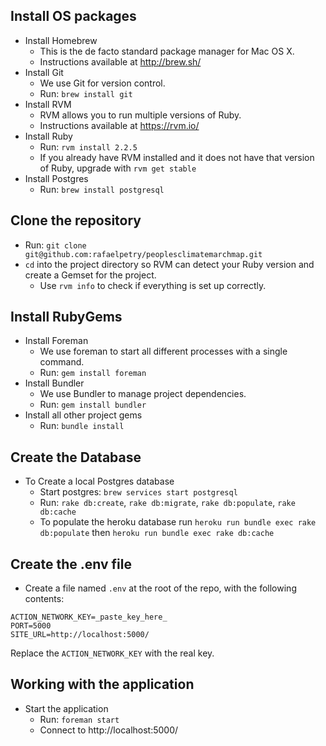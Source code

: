 Install OS packages
-------------------
* Install Homebrew
  * This is the de facto standard package manager for Mac OS X.
  * Instructions available at http://brew.sh/
* Install Git
  * We use Git for version control.
  * Run: `brew install git`
* Install RVM
  * RVM allows you to run multiple versions of Ruby.
  * Instructions available at https://rvm.io/
* Install Ruby
  * Run: `rvm install 2.2.5`
  * If you already have RVM installed and it does not have that version of Ruby, upgrade with `rvm get stable`
* Install Postgres
  * Run: `brew install postgresql`

Clone the repository
--------------------
* Run: `git clone git@github.com:rafaelpetry/peoplesclimatemarchmap.git`
* `cd` into the project directory so RVM can detect your Ruby version and create a Gemset for the project.
  * Use `rvm info` to check if everything is set up correctly.

Install RubyGems
----------------
* Install Foreman
  * We use foreman to start all different processes with a single command.
  * Run: `gem install foreman`
* Install Bundler
  * We use Bundler to manage project dependencies.
  * Run: `gem install bundler`
* Install all other project gems
  * Run: `bundle install`

Create the Database
-------------------
* To Create a local Postgres database
  * Start postgres: `brew services start postgresql`
  * Run: `rake db:create`, `rake db:migrate`, `rake db:populate`, `rake db:cache`
  * To populate the heroku database run `heroku run bundle exec rake db:populate` then `heroku run bundle exec rake db:cache`

Create the .env file
--------------------
* Create a file named `.env` at the root of the repo, with the following contents:
```
ACTION_NETWORK_KEY=_paste_key_here_
PORT=5000
SITE_URL=http://localhost:5000/
```
Replace the `ACTION_NETWORK_KEY` with the real key.

Working with the application
----------------------------
* Start the application
  * Run: `foreman start`
  * Connect to http://localhost:5000/
